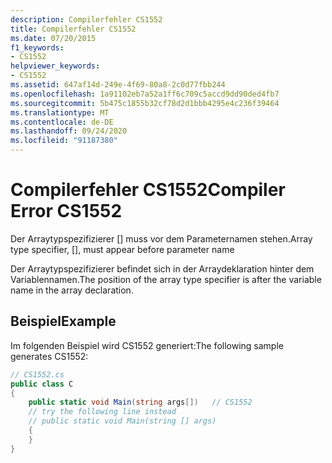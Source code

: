 ```yaml
---
description: Compilerfehler CS1552
title: Compilerfehler CS1552
ms.date: 07/20/2015
f1_keywords:
- CS1552
helpviewer_keywords:
- CS1552
ms.assetid: 647af14d-249e-4f69-80a8-2c0d77fbb244
ms.openlocfilehash: 1a91102eb7a52a1ff6c709c5accd9dd90ded4fb7
ms.sourcegitcommit: 5b475c1855b32cf78d2d1bbb4295e4c236f39464
ms.translationtype: MT
ms.contentlocale: de-DE
ms.lasthandoff: 09/24/2020
ms.locfileid: "91187380"
---
```

# <a name="compiler-error-cs1552"></a><span data-ttu-id="accfe-103">Compilerfehler CS1552</span><span class="sxs-lookup"><span data-stu-id="accfe-103">Compiler Error CS1552</span></span>

<span data-ttu-id="accfe-104">Der Arraytypspezifizierer [] muss vor dem Parameternamen stehen.</span><span class="sxs-lookup"><span data-stu-id="accfe-104">Array type specifier, [], must appear before parameter name</span></span>  
  
 <span data-ttu-id="accfe-105">Der Arraytypspezifizierer befindet sich in der Arraydeklaration hinter dem Variablennamen.</span><span class="sxs-lookup"><span data-stu-id="accfe-105">The position of the array type specifier is after the variable name in the array declaration.</span></span>  
  
## <a name="example"></a><span data-ttu-id="accfe-106">Beispiel</span><span class="sxs-lookup"><span data-stu-id="accfe-106">Example</span></span>  

 <span data-ttu-id="accfe-107">Im folgenden Beispiel wird CS1552 generiert:</span><span class="sxs-lookup"><span data-stu-id="accfe-107">The following sample generates CS1552:</span></span>  
  
```csharp  
// CS1552.cs  
public class C  
{  
    public static void Main(string args[])   // CS1552  
    // try the following line instead  
    // public static void Main(string [] args)  
    {  
    }  
}  
```
